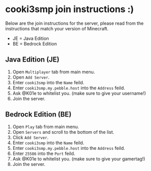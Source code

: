 # cooki3smp join instructions :)

Below are the join instructions for the server, please read from the instructions that match your version of Minecraft.

* JE = Java Edition
* BE = Bedrock Edition

## Java Edition (JE)

1. Open `Multiplayer` tab from main menu.
2. Open `Add Server`.
3. Enter `cooki3smp` into the `Name` feild.
4. Enter `cooki3smp.my.pebble.host` into the `Address` feild.
5. Ask @K01e to whitelist you. (make sure to give your username!)
6. Join the server.

## Bedrock Edition (BE)

1. Open `Play` tab from main menu.
2. Open `Servers` and scroll to the bottom of the list.
3. Click `Add Server`.
3. Enter `cooki3smp` into the `Name` feild.
4. Enter `cooki3smp.my.pebble.host` into the `Address` feild.
5. Enter `25586` into the `Port` feild.
6. Ask @K01e to whitelist you. (make sure to give your gamertag!)
7. Join the server.
